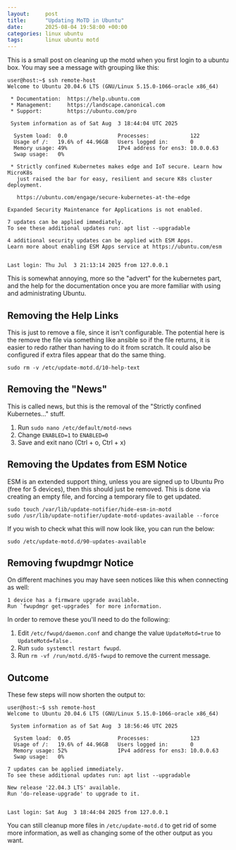 ```yaml
---
layout:     post
title:      "Updating MoTD in Ubuntu"
date:       2025-08-04 19:58:00 +00:00
categories: linux ubuntu
tags:       linux ubuntu motd
---
```


This is a small post on cleaning up the motd when you first login to a ubuntu
box. You may see a message with grouping like this:

```shell
user@host:~$ ssh remote-host
Welcome to Ubuntu 20.04.6 LTS (GNU/Linux 5.15.0-1066-oracle x86_64)

 * Documentation:  https://help.ubuntu.com
 * Management:     https://landscape.canonical.com
 * Support:        https://ubuntu.com/pro

 System information as of Sat Aug  3 18:44:04 UTC 2025

  System load:  0.0                Processes:             122
  Usage of /:   19.6% of 44.96GB   Users logged in:       0
  Memory usage: 49%                IPv4 address for ens3: 10.0.0.63
  Swap usage:   0%

 * Strictly confined Kubernetes makes edge and IoT secure. Learn how MicroK8s
   just raised the bar for easy, resilient and secure K8s cluster deployment.

   https://ubuntu.com/engage/secure-kubernetes-at-the-edge

Expanded Security Maintenance for Applications is not enabled.

7 updates can be applied immediately.
To see these additional updates run: apt list --upgradable

4 additional security updates can be applied with ESM Apps.
Learn more about enabling ESM Apps service at https://ubuntu.com/esm


Last login: Thu Jul  3 21:13:14 2025 from 127.0.0.1
```

This is somewhat annoying, more so the "advert" for the kubernetes part, and the
help for the documentation once you are more familiar with using and
administrating Ubuntu.

## Removing the Help Links

This is just to remove a file, since it isn't configurable. The potential here
is the remove the file via something like ansible so if the file returns, it is
easier to redo rather than having to do it from scratch. It could also be
configured if extra files appear that do the same thing.

```shell
sudo rm -v /etc/update-motd.d/10-help-text
```

## Removing the "News"

This is called news, but this is the removal of the "Strictly confined
Kubernetes..." stuff.

1. Run `sudo nano /etc/default/motd-news`
1. Change `ENABLED=1` to `ENABLED=0`
1. Save and exit nano (Ctrl + o, Ctrl + x)

## Removing the Updates from ESM Notice

ESM is an extended support thing, unless you are signed up to Ubuntu Pro (free
for 5 devices), then this should just be removed. This is done via creating an
empty file, and forcing a temporary file to get updated.

```shell
sudo touch /var/lib/update-notifier/hide-esm-in-motd
sudo /usr/lib/update-notifier/update-motd-updates-available --force
```

If you wish to check what this will now look like, you can run the below:

```shell
sudo /etc/update-motd.d/90-updates-available
```

## Removing fwupdmgr Notice

On different machines you may have seen notices like this when connecting as
well:

```text
1 device has a firmware upgrade available.
Run `fwupdmgr get-upgrades` for more information.
```

In order to remove these you'll need to do the following:

1. Edit `/etc/fwupd/daemon.conf` and change the value `UpdateMotd=true` to
   `UpdateMotd=false` .
2. Run `sudo systemctl restart fwupd`.
3. Run `rm -vf /run/motd.d/85-fwupd` to remove the current message.

## Outcome

These few steps will now shorten the output to:

```shell
user@host:~$ ssh remote-host
Welcome to Ubuntu 20.04.6 LTS (GNU/Linux 5.15.0-1066-oracle x86_64)

 System information as of Sat Aug  3 18:56:46 UTC 2025

  System load:  0.05               Processes:             123
  Usage of /:   19.6% of 44.96GB   Users logged in:       0
  Memory usage: 52%                IPv4 address for ens3: 10.0.0.63
  Swap usage:   0%

7 updates can be applied immediately.
To see these additional updates run: apt list --upgradable

New release '22.04.3 LTS' available.
Run 'do-release-upgrade' to upgrade to it.


Last login: Sat Aug  3 18:44:04 2025 from 127.0.0.1
```

You can still cleanup more files in `/etc/update-motd.d` to get rid of some more
information, as well as changing some of the other output as you want.

